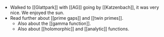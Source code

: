 - Walked to [[Glattpark]] with [[AG]] going by [[Katzenbach]], it was very nice. We enjoyed the sun.
- Read further about [[prime gaps]] and [[twin primes]].
  - Also about the [[gamma function]].
  - Also about [[holomorphic]] and [[analytic]] functions.
